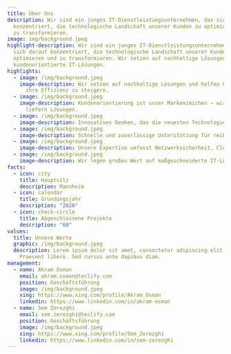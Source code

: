 ```yaml
---
title: Über Uns
description: Wir sind ein junges IT-Dienstleistungsunternehmen, das sich darauf
  konzentriert, die technologische Landschaft unserer Kunden zu optimieren und
  zu transformieren.
image: img/background.jpeg
highlight-description: Wir sind ein junges IT-Dienstleistungsunternehmen, das
  sich darauf konzentriert, die technologische Landschaft unserer Kunden zu
  optimieren und zu transformieren. Wir setzen auf nachhaltige Lösungen und
  kundenorientierte IT-Lösungen.
highlights:
  - image: /img/background.jpeg
    image-description: Wir setzen auf nachhaltige Lösungen und helfen Unternehmen,
      ihre Effizienz zu steigern.
  - image: /img/background.jpeg
    image-description: Kundenorientierung ist unser Markenzeichen – wir hören zu und
      liefern Lösungen.
  - image: /img/background.jpeg
    image-description: Innovatives Denken, das die neuesten Technologien integriert.
  - image: /img/background.jpeg
    image-description: Schnelle und zuverlässige Unterstützung für reibungslosen Betrieb.
  - image: /img/background.jpeg
    image-description: Unsere Expertise umfasst Netzwerksicherheit, Cloud und Softwareentwicklung.
  - image: /img/background.jpeg
    image-description: Wir legen großen Wert auf maßgeschneiderte IT-Lösungen.
facts:
  - icon: city
    title: Hauptsitz
    description: Mannheim
  - icon: calendar
    title: Gründungsjahr
    description: "2020"
  - icon: check-circle
    title: Abgeschlossene Projekte
    description: "60"
values:
  title: Unsere Werte
  graphic: /img/background.jpeg
  description: Lorem ipsum dolor sit amet, consectetur adipiscing elit. Integer nec odio.
    Praesent libero. Sed cursus ante dapibus diam.
management:
  - name: Akram Osman
    email: akram.osman@teclify.com
    position: Geschäftsführung
    image: /img/background.jpeg
    xing: https://www.xing.com/profile/Akram_Osman
    linkedin: https://www.linkedin.com/in/akram-osman
  - name: Sem Zerezghi
    email: sem.zerezghi@teclify.com
    position: Geschäftsführung
    image: /img/background.jpeg
    xing: https://www.xing.com/profile/Sem_Zerezghi
    linkedin: https://www.linkedin.com/in/sem-zerezghi
---
```


